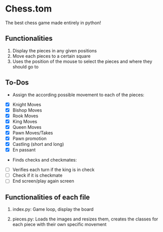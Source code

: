 # Chess.tom
The best chess game made entirely in python!

## Functionalities
1. Display the pieces in any given positions
2. Move each pieces to a certain square
3. Uses the position of the mouse to select the pieces and where they should go to

## To-Dos
- Assign the according possible movement to each of the pieces:
- [x] Knight Moves
- [x] Bishop Moves
- [x] Rook Moves
- [x] King Moves
- [x] Queen Moves
- [x] Pawn Moves/Takes
- [x] Pawn promotion
- [x] Castling (short and long)
- [x] En passant
- Finds checks and checkmates:
- [ ] Verifies each turn if the king is in check
- [ ] Check if it is checkmate
- [ ] End screen/play again screen

## Functionalities of each file
1. index.py:
Game loop, display the board

2. pieces.py:
Loads the images and resizes them, creates the classes for each piece with their own specific movement
